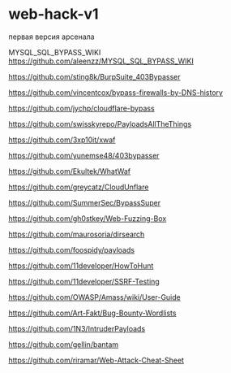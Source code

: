 # web-hack-v1
первая версия арсенала

MYSQL_SQL_BYPASS_WIKI https://github.com/aleenzz/MYSQL_SQL_BYPASS_WIKI

https://github.com/sting8k/BurpSuite_403Bypasser

https://github.com/vincentcox/bypass-firewalls-by-DNS-history

https://github.com/jychp/cloudflare-bypass

https://github.com/swisskyrepo/PayloadsAllTheThings

https://github.com/3xp10it/xwaf

https://github.com/yunemse48/403bypasser

https://github.com/Ekultek/WhatWaf

https://github.com/greycatz/CloudUnflare

https://github.com/SummerSec/BypassSuper

https://github.com/gh0stkey/Web-Fuzzing-Box

https://github.com/maurosoria/dirsearch

https://github.com/foospidy/payloads

https://github.com/11developer/HowToHunt

https://github.com/11developer/SSRF-Testing

https://github.com/OWASP/Amass/wiki/User-Guide

https://github.com/Art-Fakt/Bug-Bounty-Wordlists

https://github.com/1N3/IntruderPayloads

https://github.com/gellin/bantam

https://github.com/riramar/Web-Attack-Cheat-Sheet

